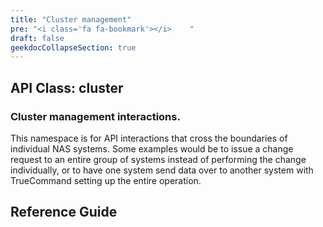 ```yaml
---
title: "Cluster management"
pre: "<i class='fa fa-bookmark'></i>	"
draft: false
geekdocCollapseSection: true
---
```


## API Class: cluster

### Cluster management interactions.

This namespace is for API interactions that cross the boundaries of individual NAS systems. Some examples would be to issue a change request to an entire group of systems instead of performing the change individually, or to have one system send data over to another system with TrueCommand setting up the entire operation.

## Reference Guide
